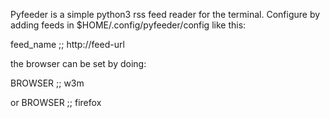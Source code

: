 Pyfeeder is a simple python3 rss feed reader for the terminal. 
Configure by adding feeds in $HOME/.config/pyfeeder/config
like this:

feed_name ;; http://feed-url

the browser can be set by doing:

BROWSER ;; w3m

or BROWSER ;; firefox

